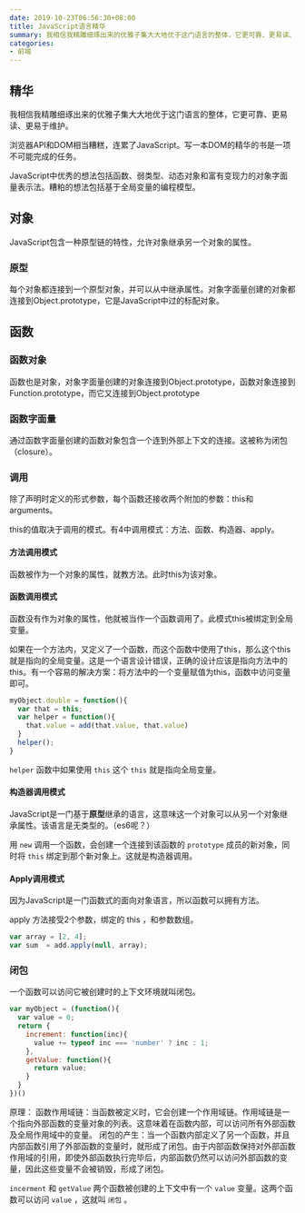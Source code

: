 ```yaml
---
date: 2019-10-23T06:56:30+08:00
title: JavaScript语言精华
summary: 我相信我精雕细琢出来的优雅子集大大地优于这门语言的整体，它更可靠、更易读、更易于维护。
categories:
- 前端
---
```


## 精华

我相信我精雕细琢出来的优雅子集大大地优于这门语言的整体，它更可靠、更易读、更易于维护。

浏览器API和DOM相当糟糕，连累了JavaScript。写一本DOM的精华的书是一项不可能完成的任务。

JavaScript中优秀的想法包括函数、弱类型、动态对象和富有变现力的对象字面量表示法。糟粕的想法包括基于全局变量的编程模型。

## 对象

JavaScript包含一种原型链的特性，允许对象继承另一个对象的属性。

### 原型

每个对象都连接到一个原型对象，并可以从中继承属性。对象字面量创建的对象都连接到Object.prototype，它是JavaScript中过的标配对象。

## 函数

### 函数对象

函数也是对象，对象字面量创建的对象连接到Object.prototype，函数对象连接到Function.prototype，而它又连接到Object.prototype

### 函数字面量

通过函数字面量创建的函数对象包含一个连到外部上下文的连接。这被称为闭包（closure）。

### 调用

除了声明时定义的形式参数，每个函数还接收两个附加的参数：this和arguments。

this的值取决于调用的模式。有4中调用模式：方法、函数、构造器、apply。

#### 方法调用模式

函数被作为一个对象的属性，就教方法。此时this为该对象。

#### 函数调用模式

函数没有作为对象的属性，他就被当作一个函数调用了。此模式this被绑定到全局变量。

如果在一个方法内，又定义了一个函数，而这个函数中使用了this，那么这个this就是指向的全局变量。这是一个语言设计错误，正确的设计应该是指向方法中的this。有一个容易的解决方案：将方法中的一个变量赋值为this，函数中访问变量即可。

```js
myObject.double = function(){
  var that = this;
  var helper = function(){
    that.value = add(that.value, that.value)
  }
  helper();
}
```

`helper` 函数中如果使用 `this` 这个 `this` 就是指向全局变量。

#### 构造器调用模式

JavaScript是一门基于**原型**继承的语言，这意味这一个对象可以从另一个对象继承属性。该语言是无类型的。（es6呢？）

用 `new` 调用一个函数，会创建一个连接到该函数的 `prototype` 成员的新对象，同时将 `this` 绑定到那个新对象上。这就是构造器调用。

#### Apply调用模式

因为JavaScript是一门函数式的面向对象语言，所以函数可以拥有方法。

apply 方法接受2个参数，绑定的 this ，和参数数组。

```js
var array = [2, 4];
var sum  = add.apply(null, array);
```

### 闭包

一个函数可以访问它被创建时的上下文环境就叫闭包。

```js
var myObject = (function(){
  var value = 0;
  return {
    increment: function(inc){
      value += typeof inc === 'number' ? inc : 1;
    },
    getValue: function(){
      return value;
    }
  }
})()
```

原理：
函数作用域链：当函数被定义时，它会创建一个作用域链。作用域链是一个指向外部函数的变量对象的列表。这意味着在函数内部，可以访问所有外部函数及全局作用域中的变量。
闭包的产生：当一个函数内部定义了另一个函数，并且内部函数引用了外部函数的变量时，就形成了闭包。由于内部函数保持对外部函数作用域的引用，即使外部函数执行完毕后，内部函数仍然可以访问外部函数的变量，因此这些变量不会被销毁，形成了闭包。

`incerment` 和 `getValue` 两个函数被创建的上下文中有一个 `value` 变量。这两个函数可以访问 `value` ，这就叫 `闭包` 。
